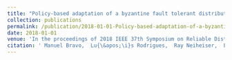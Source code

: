 ```yaml
---
title: "Policy-based adaptation of a byzantine fault tolerant distributed graph database"
collection: publications
permalink: /publication/2018-01-01-Policy-based-adaptation-of-a-byzantine-fault-tolerant-distributed-graph-database
date: 2018-01-01
venue: 'In the proceedings of 2018 IEEE 37th Symposium on Reliable Distributed Systems (SRDS)'
citation: ' Manuel Bravo,  Lu{\&apos;\i}s Rodrigues,  Ray Neiheiser,  Luciana Rech, &quot;Policy-based adaptation of a byzantine fault tolerant distributed graph database.&quot; In the proceedings of 2018 IEEE 37th Symposium on Reliable Distributed Systems (SRDS), 2018.'
---
```

